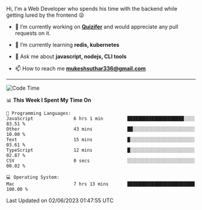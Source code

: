 Hi, I'm a Web Developer who spends his time with the backend while getting lured by the frontend 😜

- 🔭 I’m currently working on **[Quizifer](https://github.com/SutharMukesh/Quizifer/)** and would appreciate any pull requests on it.

- 🌱 I’m currently learning **redis, kubernetes**

- 💬 Ask me about **javascript, nodejs, CLI tools**

- 📫 How to reach me **mukeshsuthar336@gmail.com**

---
<!--START_SECTION:waka-->
![Code Time](http://img.shields.io/badge/Code%20Time-2%2C324%20hrs%205%20mins-blue)

📊 **This Week I Spent My Time On** 

```text
💬 Programming Languages: 
JavaScript               6 hrs 1 min         █████████████████████░░░░   83.51 % 
Other                    43 mins             ██░░░░░░░░░░░░░░░░░░░░░░░   10.00 % 
Text                     15 mins             █░░░░░░░░░░░░░░░░░░░░░░░░   03.61 % 
TypeScript               12 mins             █░░░░░░░░░░░░░░░░░░░░░░░░   02.87 % 
CSV                      0 secs              ░░░░░░░░░░░░░░░░░░░░░░░░░   00.02 % 

💻 Operating System: 
Mac                      7 hrs 13 mins       █████████████████████████   100.00 % 
```


 Last Updated on 02/06/2023 01:47:55 UTC
<!--END_SECTION:waka-->
